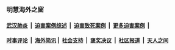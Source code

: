 
### 明慧海外之窗

####  [武汉肺炎](indexes/365.md?t=06010101) &nbsp;|&nbsp;  [迫害案例综述](indexes/328.md?t=06010101) &nbsp;|&nbsp; [迫害致死案例](indexes/277.md?t=06010101)  &nbsp;|&nbsp; [更多迫害案例](indexes/81.md?t=06010101)  &nbsp;|&nbsp; 
####  [时事评论](indexes/19.md?t=06010101) &nbsp;|&nbsp; [海外简讯](indexes/245.md?t=06010101)&nbsp;|&nbsp;  [社会支持](indexes/140.md?t=06010101) &nbsp;|&nbsp; [褒奖决议](indexes/282.md?t=06010101) &nbsp;|&nbsp; [社区报道](indexes/91.md?t=06010101)  &nbsp;|&nbsp; [天人之间](indexes/78.md?t=06010101) 


